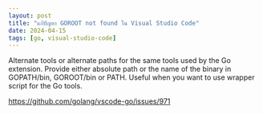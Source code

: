 ```yaml
---
layout: post
title: "แก้ปัญหา GOROOT not found ใน Visual Studio Code"
date: 2024-04-15
tags: [go, visual-studio-code]
---
```


Alternate tools or alternate paths for the same tools used by the Go extension. Provide either absolute path or the name of the binary in GOPATH/bin, GOROOT/bin or PATH. Useful when you want to use wrapper script for the Go tools.

https://github.com/golang/vscode-go/issues/971